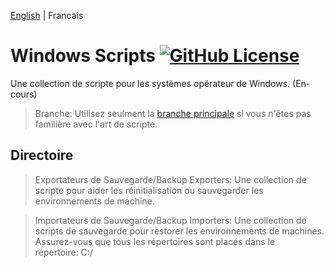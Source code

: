 

[English](./README.md) | Francais

# Windows Scripts [![GitHub License](https://img.shields.io/github/license/z3eek/Windows-Scripts)](LICENSE)

Une collection de scripte pour les systèmes opérateur de Windows. (En-cours)

> Branche: Utilisez seulment la [branche principale](https://github.com/z3eeK/Windows-Scripts/tree/main) si vous n'êtes pas familière avec l'art de scripte. 


## Directoire

> Exportateurs de Sauvegarde/Backup Exporters: Une collection de scripte pour aider les réinitialisation ou sauvegarder les environnements de machine.

> Importateurs de Sauvegarde/Backup Importers: Une collection de scripts de sauvegarde pour restorer les environnements de machines. Assurez-vous que tous les répertoires sont placés dans le répertoire: C:/
